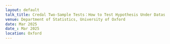 ```yaml
---
layout: default
talk_title: Credal Two-Sample Tests：How to Test Hypothesis Under Dataset Uncertainty
venue: Department of Statistics, University of Oxford
date: Mar 2025
date_: Mar 2025
location: Oxford
---
```

